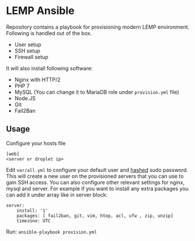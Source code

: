 # LEMP Ansible

Repository contains a playbook for provisioning modern LEMP environment. Following is handled out of the box.

* User setup
* SSH setup
* Firewall setup

It will also install following software:

* Nginx with HTTP/2
* PHP 7
* MySQL (You can change it to MariaDB role under `provision.yml` file)
* Node.JS
* Git
* Fail2Ban

## Usage

Configure your hosts file

```
[web]
<server or droplet ip>
```

Edit `var/all.yml` to configure your default user and [hashed](http://docs.ansible.com/ansible/faq.html#how-do-i-generate-crypted-passwords-for-the-user-module) sudo password. This will create a new user on the provisioned servers that you can use to gain SSH access. You can also configure other relevant settings for nginx, mysql and server. For example if you want to install any extra packages you can add it under array like in server block:
```
server:
    install: '1'
    packages: [ fail2ban, git, vim, htop, acl, ufw , zip, unzip]
    timezone: UTC
```



Run:
`ansible-playbook provision.yml`
